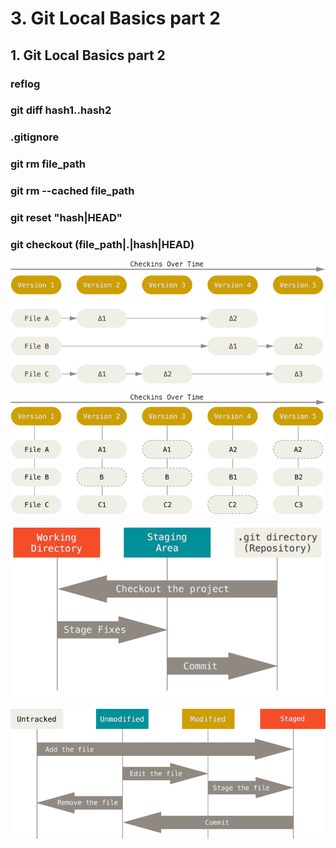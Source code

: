 # 3. Git Local Basics part 2

## 1. Git Local Basics part 2

### reflog
### git diff hash1..hash2
### .gitignore 
### git rm file_path
### git rm --cached file_path
### git reset "hash|HEAD"
### git checkout (file_path|.|hash|HEAD)

![title](deltas.png)

![title](snapshots.png)

![title](areas.png)

![title](lifecycle.png)
